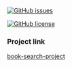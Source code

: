 [![GitHub issues](https://img.shields.io/github/issues/lijo-belardi/books-search-project)](https://github.com/lijo-belardi/books-search-project/issues)

[![GitHub license](https://img.shields.io/github/license/lijo-belardi/books-search-project)](https://github.com/lijo-belardi/books-search-project/blob/master/LICENSE)

### Project link
[book-search-project](https://lijo-book-search-project.netlify.app/)